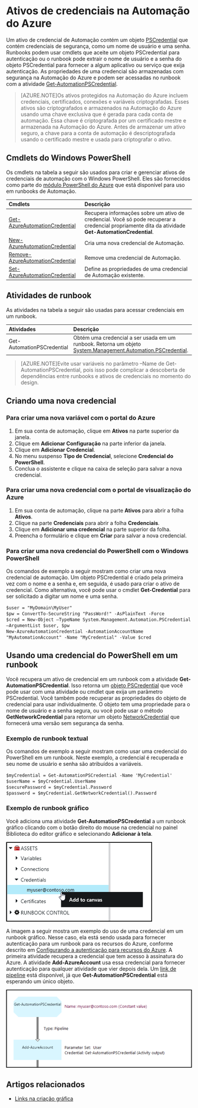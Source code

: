 <properties 
   pageTitle="Ativos de credenciais na Automação do Azure | Microsoft Azure"
   description="Ativos de credenciais na Automação do Azure contêm credenciais de segurança que podem ser usadas para autenticação para recursos acessados pelo runbook. Este artigo descreve como criar ativos de credenciais e usá-los em um runbook."
   services="automation"
   documentationCenter=""
   authors="bwren"
   manager="stevenka"
   editor="tysonn" />
<tags 
   ms.service="automation"
   ms.devlang="na"
   ms.topic="article"
   ms.tgt_pltfrm="na"
   ms.workload="infrastructure-services"
   ms.date="08/18/2015"
   ms.author="bwren" />

# Ativos de credenciais na Automação do Azure

Um ativo de credencial de Automação contém um objeto [PSCredential](http://msdn.microsoft.com/library/system.management.automation.pscredential) que contém credenciais de segurança, como um nome de usuário e uma senha. Runbooks podem usar cmdlets que aceite um objeto PSCredential para autenticação ou o runbook pode extrair o nome de usuário e a senha do objeto PSCredential para fornecer a algum aplicativo ou serviço que exija autenticação. As propriedades de uma credencial são armazenadas com segurança na Automação do Azure e podem ser acessadas no runbook com a atividade [Get-AutomationPSCredential](http://msdn.microsoft.com/library/system.management.automation.pscredential.aspx).

>[AZURE.NOTE]Os ativos protegidos na Automação do Azure incluem credenciais, certificados, conexões e variáveis criptografadas. Esses ativos são criptografados e armazenados na Automação do Azure usando uma chave exclusiva que é gerada para cada conta de automação. Essa chave é criptografada por um certificado mestre e armazenada na Automação do Azure. Antes de armazenar um ativo seguro, a chave para a conta de automação é descriptografada usando o certificado mestre e usada para criptografar o ativo.

## Cmdlets do Windows PowerShell

Os cmdlets na tabela a seguir são usados para criar e gerenciar ativos de credenciais de automação com o Windows PowerShell. Eles são fornecidos como parte do [módulo PowerShell do Azure](../powershell-install-configure.md) que está disponível para uso em runbooks de Automação.

|Cmdlets|Descrição|
|:---|:---|
|[Get-AzureAutomationCredential](http://msdn.microsoft.com/library/dn913781.aspx)|Recupera informações sobre um ativo de credencial. Você só pode recuperar a credencial propriamente dita da atividade **Get-AutomationCredential**.|
|[New-AzureAutomationCredential](http://msdn.microsoft.com/library/azure/jj554330.aspx)|Cria uma nova credencial de Automação.|
|[Remove- AzureAutomationCredential](http://msdn.microsoft.com/library/azure/jj554330.aspx)|Remove uma credencial de Automação.|
|[Set- AzureAutomationCredential](http://msdn.microsoft.com/library/azure/jj554330.aspx)|Define as propriedades de uma credencial de Automação existente.|

## Atividades de runbook

As atividades na tabela a seguir são usadas para acessar credenciais em um runbook.

|Atividades|Descrição|
|:---|:---|
|Get-AutomationPSCredential|Obtém uma credencial a ser usada em um runbook. Retorna um objeto [System.Management.Automation.PSCredential](http://msdn.microsoft.com/library/system.management.automation.pscredential).|

>[AZURE.NOTE]Evite usar variáveis no parâmetro –Name de Get-AutomationPSCredential, pois isso pode complicar a descoberta de dependências entre runbooks e ativos de credenciais no momento do design.

## Criando uma nova credencial


### Para criar uma nova variável com o portal do Azure

1. Em sua conta de automação, clique em **Ativos** na parte superior da janela.
1. Clique em **Adicionar Configuração** na parte inferior da janela.
1. Clique em **Adicionar Credencial**.
2. No menu suspenso **Tipo de Credencial**, selecione **Credencial do PowerShell**.
1. Conclua o assistente e clique na caixa de seleção para salvar a nova credencial.


### Para criar uma nova credencial com o portal de visualização do Azure

1. Em sua conta de automação, clique na parte **Ativos** para abrir a folha **Ativos**.
1. Clique na parte **Credenciais** para abrir a folha **Credenciais**.
1. Clique em **Adicionar uma credencial** na parte superior da folha.
1. Preencha o formulário e clique em **Criar** para salvar a nova credencial.


### Para criar uma nova credencial do PowerShell com o Windows PowerShell

Os comandos de exemplo a seguir mostram como criar uma nova credencial de automação. Um objeto PSCredential é criado pela primeira vez com o nome e a senha e, em seguida, é usado para criar o ativo de credencial. Como alternativa, você pode usar o cmdlet **Get-Credential** para ser solicitado a digitar um nome e uma senha.

	$user = "MyDomain\MyUser"
	$pw = ConvertTo-SecureString "PassWord!" -AsPlainText -Force
	$cred = New-Object –TypeName System.Management.Automation.PSCredential –ArgumentList $user, $pw
	New-AzureAutomationCredential -AutomationAccountName "MyAutomationAccount" -Name "MyCredential" -Value $cred

## Usando uma credencial do PowerShell em um runbook

Você recupera um ativo de credencial em um runbook com a atividade **Get-AutomationPSCredential**. Isso retorna um [objeto PSCredential](http://msdn.microsoft.com/library/system.management.automation.pscredential.aspx) que você pode usar com uma atividade ou cmdlet que exija um parâmetro PSCredential. Você também pode recuperar as propriedades do objeto de credencial para usar individualmente. O objeto tem uma propriedade para o nome de usuário e a senha segura, ou você pode usar o método **GetNetworkCredential** para retornar um objeto [NetworkCredential](http://msdn.microsoft.com/library/system.net.networkcredential.aspx) que fornecerá uma versão sem segurança da senha.

### Exemplo de runbook textual

Os comandos de exemplo a seguir mostram como usar uma credencial do PowerShell em um runbook. Neste exemplo, a credencial é recuperada e seu nome de usuário e senha são atribuídos a variáveis.

	$myCredential = Get-AutomationPSCredential -Name 'MyCredential'
	$userName = $myCredential.UserName
	$securePassword = $myCredential.Password
	$password = $myCredential.GetNetworkCredential().Password


### Exemplo de runbook gráfico

Você adiciona uma atividade **Get-AutomationPSCredential** a um runbook gráfico clicando com o botão direito do mouse na credencial no painel Biblioteca do editor gráfico e selecionando **Adicionar à tela**.


![Adicionar a credencial à tela](media/automation-credentials/credential-add-canvas.png)

A imagem a seguir mostra um exemplo do uso de uma credencial em um runbook gráfico. Nesse caso, ela está sendo usada para fornecer autenticação para um runbook para os recursos do Azure, conforme descrito em [Configurando a autenticação para recursos do Azure](#automation-configuring.md). A primeira atividade recupera a credencial que tem acesso à assinatura do Azure. A atividade **Add-AzureAccount** usa essa credencial para fornecer autenticação para qualquer atividade que vier depois dela. Um [link de pipeline](automation-graphical-authoring-intro.md#links-and-workflow) está disponível, já que **Get-AutomationPSCredential** está esperando um único objeto.

![Adicionar a credencial à tela](media/automation-credentials/get-credential.png)


## Artigos relacionados

- [Links na criação gráfica](automation-graphical-authoring-intro.md#links-and-workflow)

 

<!---HONumber=Oct15_HO3-->